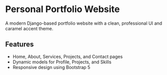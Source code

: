 # Personal Portfolio Website

A modern Django-based portfolio website with a clean, professional UI and caramel accent theme.

## Features
- Home, About, Services, Projects, and Contact pages
- Dynamic models for Profile, Projects, and Skills
- Responsive design using Bootstrap 5
